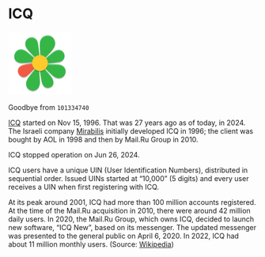 # ICQ

<a href="https://icq.com/" title="ICQ"><img class="small right" src="/static/2024/icq-logo.svg"></a>

Goodbye from `101334740`

[ICQ](https://icq.com/) started on Nov 15, 1996. That was 27 years ago as of today, in 2024. The Israeli company [Mirabilis](https://en.wikipedia.org/wiki/Mirabilis_(company)) initially developed ICQ in 1996; the client was bought by AOL in 1998 and then by Mail.Ru Group in 2010.

ICQ stopped operation on Jun 26, 2024.

ICQ users have a unique UIN (User Identification Numbers), distributed in sequential order. Issued UINs started at “10,000” (5 digits) and every user receives a UIN when first registering with ICQ.

At its peak around 2001, ICQ had more than 100 million accounts registered. At the time of the Mail.Ru acquisition in 2010, there were around 42 million daily users. In 2020, the Mail.Ru Group, which owns ICQ, decided to launch new software, “ICQ New”, based on its messenger. The updated messenger was presented to the general public on April 6, 2020. In 2022, ICQ had about 11 million monthly users. (Source: [Wikipedia](https://en.wikipedia.org/wiki/ICQ))
